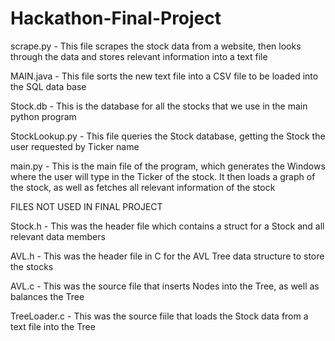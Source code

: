 # Hackathon-Final-Project

scrape.py - This file scrapes the stock data from a website, then looks through the data and stores relevant information into a text file

MAIN.java - This file sorts the new text file into a CSV file to be loaded into the SQL data base

Stock.db - This is the database for all the stocks that we use in the main python program

StockLookup.py - This file queries the Stock database, getting the Stock the user requested by Ticker name

main.py - This is the main file of the program, which generates the Windows where the user will type in the Ticker of the stock. It then loads a graph of the stock, as well as fetches        all relevant information of the stock


FILES NOT USED IN FINAL PROJECT

Stock.h - This was the header file which contains a struct for a Stock and all relevant data members

AVL.h - This was the header file in C for the AVL Tree data structure to store the stocks

AVL.c - This was the source file that inserts Nodes into the Tree, as well as balances the Tree

TreeLoader.c - This was the source fiile that loads the Stock data from a text file into the Tree
